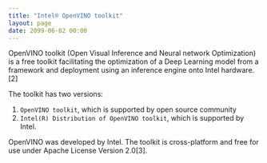 ```yaml
---
title: "Intel® OpenVINO toolkit"
layout: page
date: 2099-06-02 00:00
---
```


OpenVINO toolkit (Open Visual Inference and Neural network Optimization) is a free toolkit facilitating the optimization of a Deep Learning model from a framework and deployment using an inference engine onto Intel hardware.[2] 

The toolkit has two versions: 
1. `OpenVINO toolkit`, which is supported by open source community 
2. `Intel(R) Distribution of OpenVINO toolkit`, which is supported by Intel.

 OpenVINO was developed by Intel. The toolkit is cross-platform and free for use under Apache License Version 2.0[3].